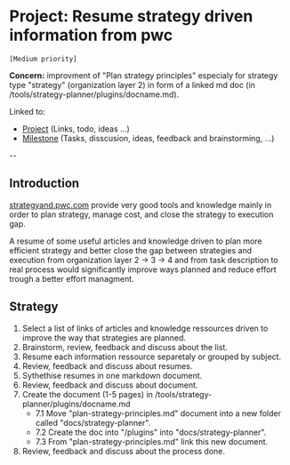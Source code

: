 # Project: Resume strategy driven information from pwc

`[Medium priority]`
 
 **Concern:** improvment of "Plan strategy principles" especialy for strategy type "strategy" (organization layer 2) in form of a linked md doc (in /tools/strategy-planner/plugins/docname.md).
 
 Linked to:
  * [Project](https://github.com/esteem8app/esteem8app.github.io/projects/12) (Links, todo, ideas ...)
  * [Milestone](https://github.com/esteem8app/esteem8app.github.io/milestone/3) (Tasks, disscusion, ideas, feedback and brainstorming, ...)
 
 --

## Introduction

 [strategyand.pwc.com](http://www.strategyand.pwc.com/) provide very good tools and knowledge mainly in order to plan strategy, manage cost, and close the strategy to execution gap.
 
 A resume of some useful articles and knowledge driven to plan more efficient strategy and better close the gap between strategies and execution from organization layer 2 -> 3 -> 4 and from task description to real process would significantly improve ways planned and reduce effort trough a better effort managment.
 
## Strategy
 
 1. Select a list of links of articles and knowledge ressources driven to improve the way that strategies are planned.
 2. Brainstorm, review, feedback and discuss about the list.
 3. Resume each information ressource separetaly or grouped by subject.
 4. Review, feedback and discuss about resumes.
 5. Sythethise resumes in one markdown document.
 6. Review, feedback and discuss about document.
 7. Create the document (1-5 pages) in /tools/strategy-planner/plugins/docname.md
    * 7.1 Move "plan-strategy-principles.md" document into a new folder called "docs/strategy-planner".
    * 7.2 Create the doc into "/plugins" into "docs/strategy-planner".
    * 7.3 From "plan-strategy-principles.md" link this new document.
 8. Review, feedback and discuss about the process done.
